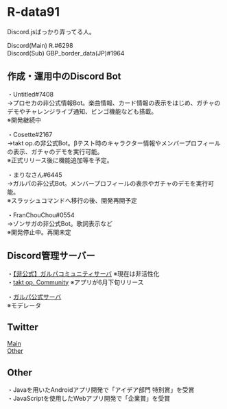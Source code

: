 # R-data91

Discord.jsばっかり弄ってる人。  

Discord(Main) Ꮢ.#6298  
Discord(Sub)  GBP_border_data(JP)#1964  

## 作成・運用中のDiscord Bot

・Untitled#7408  
→プロセカの非公式情報Bot。楽曲情報、カード情報の表示をはじめ、ガチャのデモやチャレンジライブ通知、ビンゴ機能なども搭載。  
※開発継続中

・Cosette#2167  
→takt op.の非公式Bot。βテスト時のキャラクター情報やメンバープロフィールの表示、ガチャのデモを実行可能。  
※正式リリース後に機能追加等を予定。

・まりなさん#6445  
→ガルパの非公式Bot。メンバープロフィールの表示やガチャのデモを実行可能。  
※スラッシュコマンドへ移行の後、開発再開予定

・FranChouChou#0554  
→ゾンサガの非公式Bot。歌詞表示など  
※開発停止中。再開未定

## Discord管理サーバー

・[【非公式】ガルパコミュニティサーバ](https://discord.gg/BDPvWzqC9f) ※現在は非活性化  
・[takt op. Community](https://discord.com/invite/cnhpvB8VHF) ※アプリが6月下旬リリース  

・[ガルパ公式サーバ](https://discord.com/invite/bang-dream-gbp)  
※モデレータ

## Twitter

[Main](https://twitter.com/R_dagaya_)  
[Other](https://twitter.com/GBP_border_data)  

## Other

・Javaを用いたAndroidアプリ開発で「アイデア部門 特別賞」を受賞  
・JavaScriptを使用したWebアプリ開発で「企業賞」を受賞

